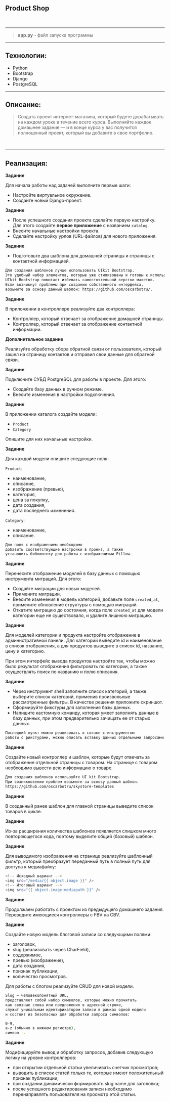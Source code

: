 ## Product Shop
<br>

---

> **app.py** - файл запуска программы <br>

---

## Технологии:
- Python
- Bootstrap
- Django
- PostgreSQL

---

## Описание:

> Создать проект интернет-магазина, который будете дорабатывать на каждом уроке в течение всего курса. 
Выполняйте каждое домашнее задание — и в конце курса у вас получится полноценный проект, 
который вы добавите в свое портфолио.

<br>

---
## Реализация:

**Задание**

Для начала работы над задачей выполните первые шаги:
- Настройте виртуальное окружение.
- Создайте новый Django-проект.

**Задание**

- После успешного создания проекта сделайте первую настройку. 
Для этого cоздайте **первое приложение** с названием `catalog`.
- Внесите начальные настройки проекта.
- Сделайте настройку урлов (URL-файлов) для нового приложения.

**Задание**

- Подготовьте два шаблона для домашней страницы и страницы с контактной информацией.

```bash
Для создания шаблонов лучше использовать UIkit Bootstrap. 
Это удобный набор элементов, которые уже стилизованы и готовы к использованию. 
UIkit Bootstrap помогает избежать самостоятельной верстки макетов.
Если возникнут проблемы при создании собственного интерфейса, 
возьмите за основу данный шаблон: https://github.com/oscarbotru/.
```

**Задание**

В приложении в контроллере реализуйте два контроллера:
- Контроллер, который отвечает за отображение домашней страницы.
- Контроллер, который отвечает за отображение контактной информации.

**Дополнительное задание**

Реализуйте обработку сбора обратной связи от пользователя, который зашел на страницу контактов и отправил свои данные для обратной связи.

**Задание**

Подключите СУБД PostgreSQL для работы в проекте. Для этого:

- Создайте базу данных в ручном режиме.
- Внесите изменения в настройки подключения.

**Задание**

В приложении каталога создайте модели:

- `Product`
- `Category`

Опишите для них начальные настройки.

**Задание**

Для каждой модели опишите следующие поля:

`Product`:
- наименование,
- описание,
- изображение (превью),
- категория,
- цена за покупку,
- дата создания,
- дата последнего изменения.

`Category`:
- наименование,
- описание.

```bash
Для поля с изображением необходимо 
добавить соответствующие настройки в проект, а также 
установить библиотеку для работы с изображениями Pillow.
```
**Задание**

Перенесите отображение моделей в базу данных с помощью инструмента миграций. Для этого:

- Создайте миграции для новых моделей.
- Примените миграции.
- Внесите изменения в модель категорий, добавьте поле `created_at`, примените обновление структуры с помощью миграций.
- Откатите миграцию до состояния, когда поле `created_at` для модели категории еще не существовало, и удалите лишнюю миграцию.

**Задание**

Для моделей категории и продукта настройте отображение в административной панели. Для категорий выведите id и наименование в список отображения, а для продуктов выведите в список id, название, цену и категорию.

При этом интерфейс вывода продуктов настройте так, чтобы можно было результат отображения фильтровать по категории, а также осуществлять поиск по названию и полю описания.

**Задание**

- Через инструмент shell заполните список категорий, а также выберите список категорий, применив произвольные рассмотренные фильтры. В качестве решения приложите скриншот.
- Сформируйте фикстуры для заполнения базы данных.
- Напишите кастомную команду, которая умеет заполнять данные в базу данных, при этом предварительно зачищать ее от старых данных.

```bash
Последний пункт можно реализовать в связке с инструментом 
работы с фикстурами, можно описать вставку данных отдельными запросами.
```

**Задание**

Создайте новый контроллер и шаблон, которые будут отвечать за отображение отдельной страницы с товаром. На странице с товаром необходимо вывести всю информацию о товаре.

```bash
Для создания шаблонов используйте UI kit Bootstrap. 
При возникновении проблем возьмите за основу данный шаблон.
https://github.com/oscarbotru/skystore-templates
```

**Задание**

В созданный ранее шаблон для главной страницы выведите список товаров в цикле. 


**Задание**

Из-за расширения количества шаблонов появляется слишком много повторяющегося кода, поэтому выделите общий (базовый) шаблон.

**Задание**

Для выводимого изображения на странице реализуйте шаблонный фильтр, который преобразует переданный путь в полный путь для доступа к медиафайлу:
```bash
<!-- Исходный вариант --> 
<img src="/media/{{ object.image }}" />
<!-- Итоговый вариант -->
<img src="{{ object.image|mediapath }}" />
```

**Задание**

Продолжаем работать с проектом из предыдущего домашнего задания. Переведите имеющиеся контроллеры с FBV на CBV.

**Задание**

Создайте новую модель блоговой записи со следующими полями:

- заголовок,
- slug (реализовать через CharField),
- содержимое,
- превью (изображение),
- дата создания,
- признак публикации,
- количество просмотров.

Для работы с блогом реализуйте CRUD для новой модели.

```bash
Slug — человекопонятный URL, 
представляет собой набор символов, которые можно прочитать 
как связные слова или предложения в адресной строке, 
служит уникальным идентификатором записи в рамках одной модели 
и состоит из безопасных для обработки запроса символов:

0-9,
a-z (обычно в нижнем регистре),
символ -.
```

**Задание**

Модифицируйте вывод и обработку запросов, добавив следующую логику на уровне контроллеров:

- при открытии отдельной статьи увеличивать счетчик просмотров;
- выводить в список статей только те, которые имеют положительный признак публикации;
- при создании динамически формировать slug name для заголовка;
- после успешного редактирования записи необходимо перенаправлять пользователя на просмотр этой статьи.

